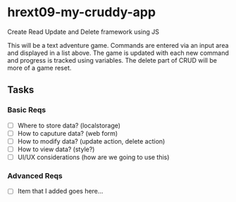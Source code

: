 # hrext09-my-cruddy-app
Create Read Update and Delete framework using JS

This will be a text adventure game.
Commands are entered via an input area and displayed in a list above.
The game is updated with each new command and progress is tracked using variables.
The delete part of CRUD will be more of a game reset.

 ## Tasks

 ### Basic Reqs
- [ ] Where to store data? (localstorage)
- [ ] How to caputure data? (web form)
- [ ] How to modify data? (update action, delete action)
- [ ] How to view data? (style?)
- [ ] UI/UX considerations (how are we going to use this)

 ### Advanced Reqs
- [ ] Item that I added goes here...